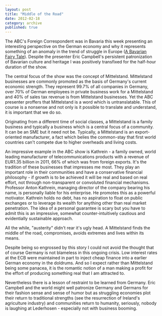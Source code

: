 ```yaml
---
layout: post
title: "Middle of the Road"
date: 2012-02-18
category: archive
published: true
---
```

The ABC's Foreign Correspondent was in Bavaria this week presenting an interesting perspective on the German economy and why it represents something of an anomaly in the trend of struggle in Europe ([A Bavarian Fairy Tale]("http://www.abc.net.au/foreign/content/2012/s3430858.htm")).  Despite the presenter Eric Campbell's persistent patronization of Bavarian culture and heritage I was positively transfixed for the half-hour duration of the show.

The central focus of the show was the concept of Mittelstand.  Mittelstand businesses are commonly promoted as the basis of Germany's current economic strength.  They represent 99.7% of all companies in Germany, over 70% of German employees in private business work for a Mittelstand and 40% of sales tax revenue is from Mittelstand businesses.  Yet the ABC presenter proffers that Mittelstand is a word which is untranslatable.  This of course is a nonsense and not only is it possible to translate and understand, it is important that we do so.

Originating from a different time of social classes, a Mittelstand is a family business and typically a business which is a central focus of a community.  It can be an SME but it need not be.  Typically, a Mittelstand is an export-oriented manufacturer, a fact which belies the common-stay that first world countries can't compete due to higher overheads and living costs.  

An impressive example in the ABC show is Kathrein - a family owned, world leading manufacturer of telecommunications products with a revenue of EUR1.35 billion in 2011, 66% of which was from foreign exports.  It's the tradition of these businesses that impresses me most.  They play an important role in their communities and have a conservative financial philosophy - if growth is to be achieved it will be real and based on real effort, not through non-transparent or convoluted financial mechanisms.  Professor Anton Kathrein, managing director of the company bearing his name, is personally liable for his enterprise.  He promotes this as a powerful motivator.  Kathrein holds no debt, has no aspiration to float on public exchanges or to leverage its wealth for anything other than real market penetration.  The idea of a personal guarantee is scary but you have to admit this is an impressive, somewhat counter-intuitively cautious and evidentially sustainable approach.  

All the while, "austerity" didn't rear it's ugly head.  A Mittelstand finds the middle of the road, compromises, avoids extremes and lives within its means.

Despite being so engrossed by this story I could not avoid the thought that of course Germany is not blameless in this ongoing crisis.  Low interest rates at the ECB were maintained in part to inject cheap finance into a earlier German economy in the doldrums.  And so I expect rather than Mittelstand being some panacea, it is the romantic notion of a man making a profit for the effort of producing something real that I am attracted to.  

Nevertheless there is a lesson of restraint to be learned from Germany.  Eric Campbell and the world might well patronize Germany and Germans for their fashion sense and sense of humor but as struggling economies plot their return to traditional strengths (see the resurrection of Ireland's agriculture industry) and communities return to humanity, seriously, nobody is laughing at Lederhosen - especially not with business booming.
